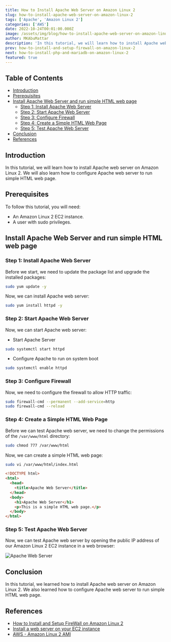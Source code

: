 ```yaml
---
title: How to Install Apache Web Server on Amazon Linux 2
slug: how-to-install-apache-web-server-on-amazon-linux-2
tags: ['Apache', 'Amazon Linux 2']
categories: ['AWS']
date: 2022-10-24T00:01:00.000Z
image: /assets/img/blog/how-to-install-apache-web-server-on-amazon-linux-2/how-to-install-apache-web-server-on-amazon-linux-2.jpg
author: MKAbuMattar
description: 'In this tutorial, we will learn how to install Apache web server on Amazon Linux 2. We will also learn how to configure Apache web server to run simple HTML web page.'
prev: how-to-install-and-setup-firewall-on-amazon-linux-2
next: how-to-install-php-and-mariadb-on-amazon-linux-2
featured: true
---
```


## Table of Contents

- [Introduction](#introduction)
- [Prerequisites](#prerequisites)
- [Install Apache Web Server and run simple HTML web page](#install-apache-web-server-and-run-simple-html-web-page)
  - [Step 1: Install Apache Web Server](#step-1-install-apache-web-server)
  - [Step 2: Start Apache Web Server](#step-2-start-apache-web-server)
  - [Step 3: Configure Firewall](#step-3-configure-firewall)
  - [Step 4: Create a Simple HTML Web Page](#step-4-create-a-simple-html-web-page)
  - [Step 5: Test Apache Web Server](#step-5-test-apache-web-server)
- [Conclusion](#conclusion)
- [References](#references)

## Introduction

In this tutorial, we will learn how to install Apache web server on Amazon Linux 2. We will also learn how to configure Apache web server to run simple HTML web page.

## Prerequisites

To follow this tutorial, you will need:

- An Amazon Linux 2 EC2 instance.
- A user with sudo privileges.

## Install Apache Web Server and run simple HTML web page

### Step 1: Install Apache Web Server

Before we start, we need to update the package list and upgrade the installed packages:

```bash
sudo yum update -y
```

Now, we can install Apache web server:

```bash
sudo yum install httpd -y
```

### Step 2: Start Apache Web Server

Now, we can start Apache web server:

- Start Apache Server

```bash
sudo systemctl start httpd
```

- Configure Apache to run on system boot

```bash
sudo systemctl enable httpd
```

### Step 3: Configure Firewall

Now, we need to configure the firewall to allow HTTP traffic:

```bash
sudo firewall-cmd --permanent --add-service=http
sudo firewall-cmd --reload
```

### Step 4: Create a Simple HTML Web Page

Before we can test Apache web server, we need to change the permissions of the `/var/www/html` directory:

```bash
sudo chmod 777 /var/www/html
```

Now, we can create a simple HTML web page:

```bash
sudo vi /var/www/html/index.html
```

```html
<!DOCTYPE html>
<html>
  <head>
    <title>Apache Web Server</title>
  </head>
  <body>
    <h1>Apache Web Server</h1>
    <p>This is a simple HTML web page.</p>
  </body>
</html>
```

### Step 5: Test Apache Web Server

Now, we can test Apache web server by opening the public IP address of our Amazon Linux 2 EC2 instance in a web browser:

![Apache Web Server](/assets/img/blog/how-to-install-apache-web-server-on-amazon-linux-2/apache-web-server.png)

## Conclusion

In this tutorial, we learned how to install Apache web server on Amazon Linux 2. We also learned how to configure Apache web server to run simple HTML web page.

## References

- [How to Install and Setup FireWall on Amazon Linux 2](/blog/post/how-to-install-and-setup-firewall-on-amazon-linux-2)
- [Install a web server on your EC2 instance](https://docs.aws.amazon.com/AmazonRDS/latest/UserGuide/CHAP_Tutorials.WebServerDB.CreateWebServer.html)
- [AWS - Amazon Linux 2 AMI](https://aws.amazon.com/amazon-linux-2/)
